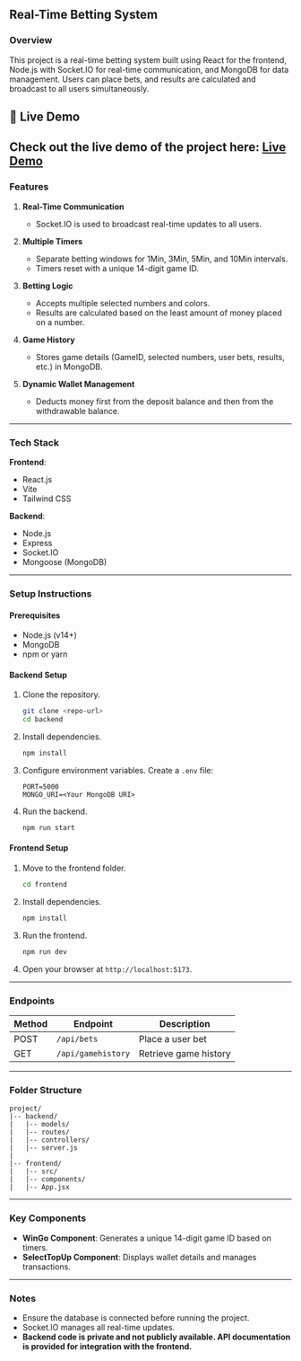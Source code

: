 ##  Real-Time Betting System

### Overview
This project is a real-time betting system built using React for the frontend, Node.js with Socket.IO for real-time communication, and MongoDB for data management. Users can place bets, and results are calculated and broadcast to all users simultaneously.

## 🚀 Live Demo
Check out the live demo of the project here: [Live Demo]( https://reddotreal.netlify.app/)
---

### Features
1. **Real-Time Communication**
   - Socket.IO is used to broadcast real-time updates to all users.
   
2. **Multiple Timers**
   - Separate betting windows for 1Min, 3Min, 5Min, and 10Min intervals.
   - Timers reset with a unique 14-digit game ID.

3. **Betting Logic**
   - Accepts multiple selected numbers and colors.
   - Results are calculated based on the least amount of money placed on a number.

4. **Game History**
   - Stores game details (GameID, selected numbers, user bets, results, etc.) in MongoDB.

5. **Dynamic Wallet Management**
   - Deducts money first from the deposit balance and then from the withdrawable balance.

---

### Tech Stack
**Frontend**:
- React.js
- Vite
- Tailwind CSS

**Backend**:
- Node.js
- Express
- Socket.IO
- Mongoose (MongoDB)

---

### Setup Instructions
#### Prerequisites
- Node.js (v14+)
- MongoDB
- npm or yarn

#### Backend Setup
1. Clone the repository.
   ```bash
   git clone <repo-url>
   cd backend
   ```
2. Install dependencies.
   ```bash
   npm install
   ```
3. Configure environment variables.
   Create a `.env` file:
   ```env
   PORT=5000
   MONGO_URI=<Your MongoDB URI>
   ```
4. Run the backend.
   ```bash
   npm run start
   ```

#### Frontend Setup
1. Move to the frontend folder.
   ```bash
   cd frontend
   ```
2. Install dependencies.
   ```bash
   npm install
   ```
3. Run the frontend.
   ```bash
   npm run dev
   ```
4. Open your browser at `http://localhost:5173`.

---

### Endpoints
| Method | Endpoint            | Description            |
|--------|---------------------|------------------------|
| POST   | `/api/bets`         | Place a user bet       |
| GET    | `/api/gamehistory`  | Retrieve game history  |

---

### Folder Structure
```plaintext
project/
|-- backend/
|   |-- models/
|   |-- routes/
|   |-- controllers/
|   |-- server.js
|
|-- frontend/
|   |-- src/
|   |-- components/
|   |-- App.jsx
```

---

### Key Components
- **WinGo Component**: Generates a unique 14-digit game ID based on timers.
- **SelectTopUp Component**: Displays wallet details and manages transactions.

---

### Notes
- Ensure the database is connected before running the project.
- Socket.IO manages all real-time updates.
- **Backend code is private and not publicly available. API documentation is provided for integration with the frontend.**

